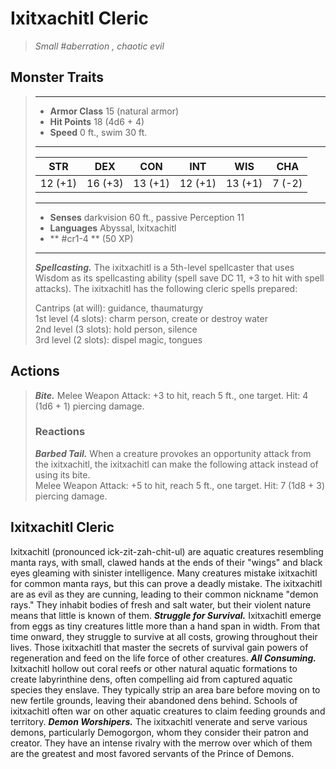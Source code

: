 # Ixitxachitl Cleric
>*Small #aberration , chaotic evil*
## Monster Traits
>___
>- **Armor Class** 15 (natural armor)
>- **Hit Points** 18 (4d6 + 4)
>- **Speed** 0 ft., swim 30 ft.
>___
>|STR|DEX|CON|INT|WIS|CHA|
>|:---:|:---:|:---:|:---:|:---:|:---:|
>|12 (+1)|16 (+3)|13 (+1)|12 (+1)|13 (+1)|7 (-2)|
>___
>- **Senses** darkvision 60 ft., passive Perception 11
>- **Languages** Abyssal, Ixitxachitl
>- ** #cr1-4 ** (50 XP)
>___
>***Spellcasting.*** The ixitxachitl is a 5th-level spellcaster that uses Wisdom as its spellcasting ability (spell save DC 11, +3 to hit with spell attacks). The ixitxachitl has the following cleric spells prepared:  
>
>Cantrips (at will): guidance, thaumaturgy  
>1st level (4 slots): charm person, create or destroy water  
>2nd level (3 slots): hold person, silence  
>3rd level (2 slots): dispel magic, tongues  
>
## Actions
>***Bite.*** Melee Weapon Attack: +3 to hit, reach 5 ft., one target. Hit: 4 (1d6 + 1) piercing damage.  
>
>### Reactions
>***Barbed Tail.*** When a creature provokes an opportunity attack from the ixitxachitl, the ixitxachitl can make the following attack instead of using its bite.  
>Melee Weapon Attack: +5 to hit, reach 5 ft., one target. Hit: 7 (1d8 + 3) piercing damage.
## Ixitxachitl Cleric
Ixitxachitl (pronounced ick-zit-zah-chit-ul) are aquatic creatures resembling manta rays, with small, clawed hands at the ends of their "wings" and black eyes gleaming with sinister intelligence. Many creatures mistake ixitxachitl for common manta rays, but this can prove a deadly mistake. The ixitxachitl are as evil as they are cunning, leading to their common nickname "demon rays." They inhabit bodies of fresh and salt water, but their violent nature means that little is known of them.
***Struggle for Survival.***  Ixitxachitl emerge from eggs as tiny creatures little more than a hand span in width. From that time onward, they struggle to survive at all costs, growing throughout their lives. Those ixitxachitl that master the secrets of survival gain powers of regeneration and feed on the life force of other creatures.
***All Consuming.*** Ixitxachitl hollow out coral reefs or other natural aquatic formations to create labyrinthine dens, often compelling aid from captured aquatic species they enslave. They typically strip an area bare before moving on to new fertile grounds, leaving their abandoned dens behind. Schools of ixitxachitl often war on other aquatic creatures to claim feeding grounds and territory.
***Demon Worshipers.*** The ixitxachitl venerate and serve various demons, particularly Demogorgon, whom they consider their patron and creator. They have an intense rivalry with the merrow over which of them are the greatest and most favored servants of the Prince of Demons.